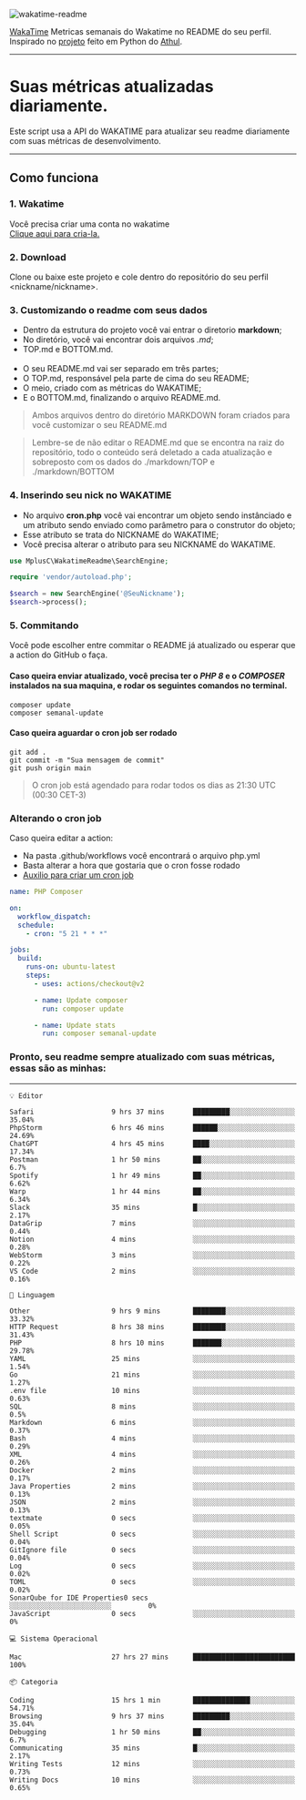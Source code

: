 ![wakatime-readme](https://socialify.git.ci/bymatheus/wakatime-readme/image?description=1&descriptionEditable=M%C3%A9tricas%20semanais%20do%20Wakatime%20no%20seu%20README%20de%20perfil.&font=KoHo&forks=1&language=1&owner=1&pattern=Signal&stargazers=1&theme=Dark)

[WakaTime](https://wakatime.com) Metricas semanais do Wakatime no README do seu perfil. <br>
Inspirado no [projeto](https://github.com/athul/waka-readme) feito em Python do [Athul](https://github.com/athul).
___

# Suas métricas atualizadas diariamente.
Este script usa a API do WAKATIME para atualizar seu readme diariamente com suas métricas de desenvolvimento.

___

## Como funciona

### 1. Wakatime
Você precisa criar uma conta no wakatime <br>
[Clique aqui para cria-la.](https://wakatime.com) 

### 2. Download
Clone ou baixe este projeto e cole dentro do repositório do seu perfil <nickname/nickname>.

### 3. Customizando o readme com seus dados
- Dentro da estrutura do projeto você vai entrar o diretorio **markdown**;  
- No diretório, você vai encontrar dois arquivos *.md*;
- TOP.md e BOTTOM.md.
<br><br>
- O seu README.md vai ser separado em três partes; 
- O TOP.md, responsável pela parte de cima do seu README;
- O meio, criado com as métricas do WAKATIME;
- E o BOTTOM.md, finalizando o arquivo README.md.<br>

> Ambos arquivos dentro do diretório MARKDOWN foram criados para você customizar o seu README.md

> Lembre-se de não editar o README.md que se encontra na raiz do repositório, todo o conteúdo será deletado a cada atualização e sobreposto com os dados do ./markdown/TOP e ./markdown/BOTTOM

### 4. Inserindo seu nick no WAKATIME
- No arquivo **cron.php** você vai encontrar um objeto sendo instânciado e um atributo sendo enviado como parâmetro para o construtor do objeto;
- Esse atributo se trata do NICKNAME do WAKATIME;
- Você precisa alterar o atributo para seu NICKNAME do WAKATIME.

```php
use MplusC\WakatimeReadme\SearchEngine;

require 'vendor/autoload.php';

$search = new SearchEngine('@SeuNickname');
$search->process();
```

### 5. Commitando
Você pode escolher entre commitar o README já atualizado ou esperar que a action do GitHub o faça. <br>

#### Caso queira enviar atualizado, você precisa ter o *PHP 8* e o *COMPOSER* instalados na sua maquina, e rodar os seguintes comandos no terminal.
```composer
composer update
composer semanal-update 
```

#### Caso queira aguardar o cron job ser rodado 
```git 
git add .
git commit -m "Sua mensagem de commit"
git push origin main
```

>O cron job está agendado para rodar todos os dias as 21:30 UTC (00:30 CET-3) 

### Alterando o cron job
Caso queira editar a action:

- Na pasta .github/workflows você encontrará o arquivo php.yml
- Basta alterar a hora que gostaria que o cron fosse rodado
- [Auxilio para criar um cron job](https://crontab.guru)

```yml
name: PHP Composer

on:
  workflow_dispatch:
  schedule:
    - cron: "5 21 * * *"

jobs:
  build:
    runs-on: ubuntu-latest
    steps:
      - uses: actions/checkout@v2

      - name: Update composer
        run: composer update

      - name: Update stats
        run: composer semanal-update
```

### Pronto, seu readme sempre atualizado com suas métricas, essas são as minhas:

___
```text
💡 Editor

Safari                   9 hrs 37 mins       █████████░░░░░░░░░░░░░░░░     35.04%
PhpStorm                 6 hrs 46 mins       ██████░░░░░░░░░░░░░░░░░░░     24.69%
ChatGPT                  4 hrs 45 mins       ████░░░░░░░░░░░░░░░░░░░░░     17.34%
Postman                  1 hr 50 mins        ██░░░░░░░░░░░░░░░░░░░░░░░       6.7%
Spotify                  1 hr 49 mins        ██░░░░░░░░░░░░░░░░░░░░░░░      6.62%
Warp                     1 hr 44 mins        ██░░░░░░░░░░░░░░░░░░░░░░░      6.34%
Slack                    35 mins             █░░░░░░░░░░░░░░░░░░░░░░░░      2.17%
DataGrip                 7 mins              ░░░░░░░░░░░░░░░░░░░░░░░░░      0.44%
Notion                   4 mins              ░░░░░░░░░░░░░░░░░░░░░░░░░      0.28%
WebStorm                 3 mins              ░░░░░░░░░░░░░░░░░░░░░░░░░      0.22%
VS Code                  2 mins              ░░░░░░░░░░░░░░░░░░░░░░░░░      0.16%
```
```text
💬 Linguagem

Other                    9 hrs 9 mins        ████████░░░░░░░░░░░░░░░░░     33.32%
HTTP Request             8 hrs 38 mins       ████████░░░░░░░░░░░░░░░░░     31.43%
PHP                      8 hrs 10 mins       ███████░░░░░░░░░░░░░░░░░░     29.78%
YAML                     25 mins             ░░░░░░░░░░░░░░░░░░░░░░░░░      1.54%
Go                       21 mins             ░░░░░░░░░░░░░░░░░░░░░░░░░      1.27%
.env file                10 mins             ░░░░░░░░░░░░░░░░░░░░░░░░░      0.63%
SQL                      8 mins              ░░░░░░░░░░░░░░░░░░░░░░░░░       0.5%
Markdown                 6 mins              ░░░░░░░░░░░░░░░░░░░░░░░░░      0.37%
Bash                     4 mins              ░░░░░░░░░░░░░░░░░░░░░░░░░      0.29%
XML                      4 mins              ░░░░░░░░░░░░░░░░░░░░░░░░░      0.26%
Docker                   2 mins              ░░░░░░░░░░░░░░░░░░░░░░░░░      0.17%
Java Properties          2 mins              ░░░░░░░░░░░░░░░░░░░░░░░░░      0.13%
JSON                     2 mins              ░░░░░░░░░░░░░░░░░░░░░░░░░      0.13%
textmate                 0 secs              ░░░░░░░░░░░░░░░░░░░░░░░░░      0.05%
Shell Script             0 secs              ░░░░░░░░░░░░░░░░░░░░░░░░░      0.04%
GitIgnore file           0 secs              ░░░░░░░░░░░░░░░░░░░░░░░░░      0.04%
Log                      0 secs              ░░░░░░░░░░░░░░░░░░░░░░░░░      0.02%
TOML                     0 secs              ░░░░░░░░░░░░░░░░░░░░░░░░░      0.02%
SonarQube for IDE Properties0 secs              ░░░░░░░░░░░░░░░░░░░░░░░░░         0%
JavaScript               0 secs              ░░░░░░░░░░░░░░░░░░░░░░░░░         0%
```
```text
💻 Sistema Operacional

Mac                      27 hrs 27 mins      █████████████████████████       100%
```
```text
📦 Categoria

Coding                   15 hrs 1 min        ██████████████░░░░░░░░░░░     54.71%
Browsing                 9 hrs 37 mins       █████████░░░░░░░░░░░░░░░░     35.04%
Debugging                1 hr 50 mins        ██░░░░░░░░░░░░░░░░░░░░░░░       6.7%
Communicating            35 mins             █░░░░░░░░░░░░░░░░░░░░░░░░      2.17%
Writing Tests            12 mins             ░░░░░░░░░░░░░░░░░░░░░░░░░      0.73%
Writing Docs             10 mins             ░░░░░░░░░░░░░░░░░░░░░░░░░      0.65%
```
